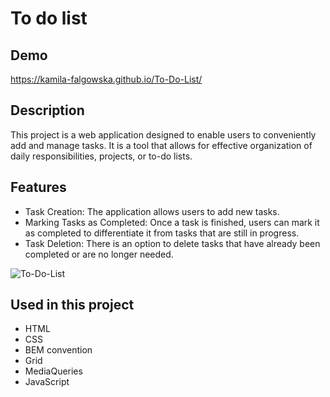 ﻿# To do list

## Demo

https://kamila-falgowska.github.io/To-Do-List/

## Description

This project is a web application designed to enable users to conveniently add and manage tasks. It is a tool that allows for effective organization of daily responsibilities, projects, or to-do lists.

## Features

- Task Creation: The application allows users to add new tasks.
- Marking Tasks as Completed: Once a task is finished, users can mark it as completed to differentiate it from tasks that are still in progress.
- Task Deletion: There is an option to delete tasks that have already been completed or are no longer needed.

![To-Do-List](https://i.postimg.cc/NjWCjfwX/To-Do-List.gif)

## Used in this project
- HTML
- CSS
- BEM convention
- Grid
- MediaQueries
- JavaScript
